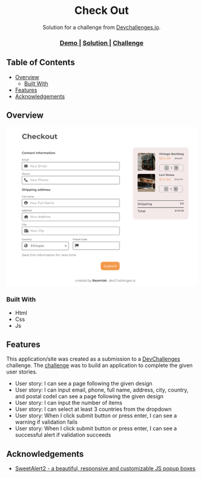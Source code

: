 <!-- Please update value in the {}  -->

<h1 align="center">Check Out</h1>

<div align="center">
   Solution for a challenge from  <a href="http://devchallenges.io" target="_blank">Devchallenges.io</a>.
</div>

<div align="center">
  <h3>
    <a href="https://render217.github.io/checkout/" target="_blank">
      Demo
    </a>
    <span> | </span>
    <a href="https://devchallenges.io/solutions/EIXRdzaaID2LdUQ0j3XD" target="_blank">
      Solution
    </a>
    <span> | </span>
    <a href="https://devchallenges.io/challenges/0J1NxxGhOUYVqihwegfO" target="_blank">
      Challenge
    </a>
  </h3>
</div>

<!-- TABLE OF CONTENTS -->

## Table of Contents

- [Overview](#overview)
  - [Built With](#built-with)
- [Features](#features)
- [Acknowledgements](#acknowledgements)



<!-- OVERVIEW -->

## Overview

![screenshot](./resources/checkout-screenshot.png)

### Built With

<!-- This section should list any major frameworks that you built your project using. Here are a few examples.-->

- Html
- Css
- Js
## Features

<!-- List the features of your application or follow the template. Don't share the figma file here :) -->

This application/site was created as a submission to a [DevChallenges](https://devchallenges.io/challenges) challenge. The [challenge](https://devchallenges.io/challenges/wBunSb7FPrIepJZAg0sY) was to build an application to complete the given user stories.

- User story: I can see a page following the given design
- User story: I can input email, phone, full name, address, city, country, and postal codeI can see a page following the given design
- User story: I can input the number of items
- User story:  I can select at least 3 countries from the dropdown
- User story: When I click submit button or press enter, I can see a warning if validation fails
- User story: When I click submit button or press enter, I can see a successful alert if validation succeeds


## Acknowledgements
- [SweetAlert2 - a beautiful, responsive and customizable JS popup boxes ](https://sweetalert2.github.io/)

